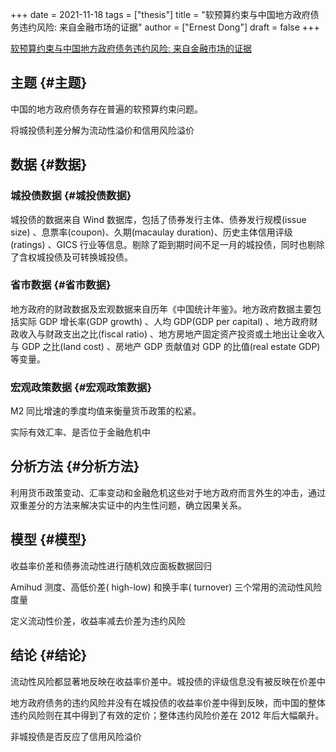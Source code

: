 +++
date = 2021-11-18
tags = ["thesis"]
title = "软预算约束与中国地方政府债务违约风险: 来自金融市场的证据"
author = ["Ernest Dong"]
draft = false
+++

[软预算约束与中国地方政府债务违约风险: 来自金融市场的证据](/ox-hugo/软预算约束与中国地方政府债务违约风险_来自金融市场的证据_王永钦.pdf)


## 主题 {#主题}

中国的地方政府债务存在普遍的软预算约束问题。

将城投债利差分解为流动性溢价和信用风险溢价


## 数据 {#数据}


### 城投债数据 {#城投债数据}

城投债的数据来自 Wind 数据库，包括了债券发行主体、债券发行规模(issue size) 、息票率(coupon)、久期(macaulay duration)、历史主体信用评级(ratings) 、GICS 行业等信息。剔除了距到期时间不足一月的城投债，同时也剔除了含权城投债及可转换城投债。


### 省市数据 {#省市数据}

地方政府的财政数据及宏观数据来自历年《中国统计年鉴》。地方政府数据主要包括实际 GDP 增长率(GDP growth) 、人均 GDP(GDP per capital) 、地方政府财政收入与财政支出之比(fiscal ratio) 、地方房地产固定资产投资或土地出让金收入与 GDP 之比(land cost) 、房地产 GDP 贡献值对 GDP 的比值(real estate GDP)等变量。


### 宏观政策数据 {#宏观政策数据}

M2 同比增速的季度均值来衡量货币政策的松紧。

实际有效汇率、是否位于金融危机中


## 分析方法 {#分析方法}

利用货币政策变动、汇率变动和金融危机这些对于地方政府而言外生的冲击，通过双重差分的方法来解决实证中的内生性问题，确立因果关系。


## 模型 {#模型}

收益率价差和债券流动性进行随机效应面板数据回归

Amihud 测度、高低价差( high-low) 和换手率( turnover) 三个常用的流动性风险度量

定义流动性价差，收益率减去价差为违约风险


## 结论 {#结论}

流动性风险都显著地反映在收益率价差中。城投债的评级信息没有被反映在价差中

地方政府债务的违约风险并没有在城投债的收益率价差中得到反映，而中国的整体违约风险则在其中得到了有效的定价；整体违约风险价差在 2012 年后大幅飙升。

非城投债是否反应了信用风险溢价
